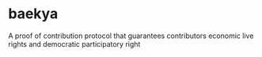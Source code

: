 # baekya
A proof of contribution protocol that guarantees contributors economic live rights and democratic participatory right

